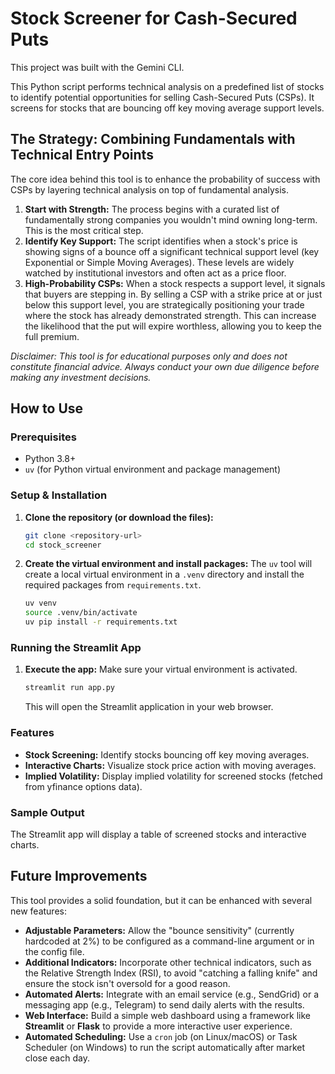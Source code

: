 # Stock Screener for Cash-Secured Puts

This project was built with the Gemini CLI.

This Python script performs technical analysis on a predefined list of stocks to identify potential opportunities for selling Cash-Secured Puts (CSPs). It screens for stocks that are bouncing off key moving average support levels.

## The Strategy: Combining Fundamentals with Technical Entry Points

The core idea behind this tool is to enhance the probability of success with CSPs by layering technical analysis on top of fundamental analysis.

1.  **Start with Strength:** The process begins with a curated list of fundamentally strong companies you wouldn't mind owning long-term. This is the most critical step.
2.  **Identify Key Support:** The script identifies when a stock's price is showing signs of a bounce off a significant technical support level (key Exponential or Simple Moving Averages). These levels are widely watched by institutional investors and often act as a price floor.
3.  **High-Probability CSPs:** When a stock respects a support level, it signals that buyers are stepping in. By selling a CSP with a strike price at or just below this support level, you are strategically positioning your trade where the stock has already demonstrated strength. This can increase the likelihood that the put will expire worthless, allowing you to keep the full premium.

_Disclaimer: This tool is for educational purposes only and does not constitute financial advice. Always conduct your own due diligence before making any investment decisions._

## How to Use

### Prerequisites

- Python 3.8+
- `uv` (for Python virtual environment and package management)

### Setup & Installation

1.  **Clone the repository (or download the files):**

    ```bash
    git clone <repository-url>
    cd stock_screener
    ```

2.  **Create the virtual environment and install packages:**
    The `uv` tool will create a local virtual environment in a `.venv` directory and install the required packages from `requirements.txt`.
    ```bash
    uv venv
    source .venv/bin/activate
    uv pip install -r requirements.txt
    ```

### Running the Streamlit App

1.  **Execute the app:**
    Make sure your virtual environment is activated.
    ```bash
    streamlit run app.py
    ```

    This will open the Streamlit application in your web browser.

### Features

-   **Stock Screening:** Identify stocks bouncing off key moving averages.
-   **Interactive Charts:** Visualize stock price action with moving averages.
-   **Implied Volatility:** Display implied volatility for screened stocks (fetched from yfinance options data).

### Sample Output

The Streamlit app will display a table of screened stocks and interactive charts.

## Future Improvements

This tool provides a solid foundation, but it can be enhanced with several new features:

- **Adjustable Parameters:** Allow the "bounce sensitivity" (currently hardcoded at 2%) to be configured as a command-line argument or in the config file.
- **Additional Indicators:** Incorporate other technical indicators, such as the Relative Strength Index (RSI), to avoid "catching a falling knife" and ensure the stock isn't oversold for a good reason.
- **Automated Alerts:** Integrate with an email service (e.g., SendGrid) or a messaging app (e.g., Telegram) to send daily alerts with the results.
- **Web Interface:** Build a simple web dashboard using a framework like **Streamlit** or **Flask** to provide a more interactive user experience.
- **Automated Scheduling:** Use a `cron` job (on Linux/macOS) or Task Scheduler (on Windows) to run the script automatically after market close each day.
